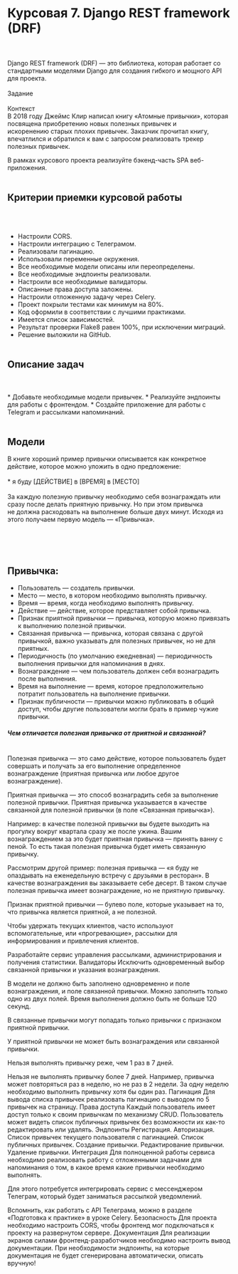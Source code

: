 <h1>Курсовая 7. Django REST framework (DRF)</h1>
<br><br>
Django REST framework (DRF) — это библиотека, которая работает со стандартными моделями Django для создания гибкого и
мощного API для проекта.<br><br>
Задание
<br><br>
Контекст<br>
В 2018 году Джеймс Клир написал книгу «Атомные привычки», которая посвящена приобретению новых полезных привычек и<br>
искоренению старых плохих привычек. Заказчик прочитал книгу, впечатлился и обратился к вам с запросом реализовать трекер<br>
полезных привычек.<br>

В рамках курсового проекта реализуйте бэкенд-часть SPA веб-приложения.
<br><br><h2>Критерии приемки курсовой работы</h2><br><br>
* Настроили CORS.<br>
* Настроили интеграцию с Телеграмом.
* Реализовали пагинацию.
* Использовали переменные окружения.
* Все необходимые модели описаны или переопределены.
* Все необходимые эндпоинты реализовали.
* Настроили все необходимые валидаторы.
* Описанные права доступа заложены.
* Настроили отложенную задачу через Celery.
* Проект покрыли тестами как минимум на 80%.
* Код оформили в соответствии с лучшими практиками.
* Имеется список зависимостей.
* Результат проверки Flake8 равен 100%, при исключении миграций.
* Решение выложили на GitHub.<br><br>
<h2>Описание задач</h2><br><br>
* Добавьте необходимые модели привычек.
* Реализуйте эндпоинты для работы с фронтендом.
* Создайте приложение для работы с Telegram и рассылками напоминаний.
<br><br><h2>Модели</h2>
В книге хороший пример привычки описывается как конкретное действие, которое можно уложить в одно предложение:
<br><br>
* я буду [ДЕЙСТВИЕ] в [ВРЕМЯ] в [МЕСТО]<br><br>
За каждую полезную привычку необходимо себя вознаграждать или сразу после делать приятную привычку. Но при этом привычка <br>
не должна расходовать на выполнение больше двух минут. Исходя из этого получаем первую модель — «Привычка».<br><br>

<br><br><h2>Привычка:</h2>
* Пользователь — создатель привычки.
* Место — место, в котором необходимо выполнять привычку.
* Время — время, когда необходимо выполнять привычку.
* Действие — действие, которое представляет собой привычка.
* Признак приятной привычки — привычка, которую можно привязать к выполнению полезной привычки.
* Связанная привычка — привычка, которая связана с другой привычкой, важно указывать для полезных привычек, но не для приятных.
* Периодичность (по умолчанию ежедневная) — периодичность выполнения привычки для напоминания в днях.
* Вознаграждение — чем пользователь должен себя вознаградить после выполнения.
* Время на выполнение — время, которое предположительно потратит пользователь на выполнение привычки.
* Признак публичности — привычки можно публиковать в общий доступ, чтобы другие пользователи могли брать в пример чужие привычки.

 
<h5>Чем отличается полезная привычка от приятной и связанной?</h5><br>
Полезная привычка — это само действие, которое пользователь будет совершать и получать за его выполнение определенное
вознаграждение (приятная привычка или любое другое вознаграждение).

Приятная привычка — это способ вознаградить себя за выполнение полезной привычки. Приятная привычка указывается в
качестве связанной для полезной привычки (в поле «Связанная привычка»).

Например: в качестве полезной привычки вы будете выходить на прогулку вокруг квартала сразу же после ужина. Вашим
вознаграждением за это будет приятная привычка — принять ванну с пеной. То есть такая полезная привычка будет иметь
связанную привычку.

Рассмотрим другой пример: полезная привычка — «я буду не опаздывать на еженедельную встречу с друзьями в ресторан». В
качестве вознаграждения вы заказываете себе десерт. В таком случае полезная привычка имеет вознаграждение, но не
приятную привычку.

Признак приятной привычки — булево поле, которые указывает на то, что привычка является приятной, а не полезной.

Чтобы удержать текущих клиентов, часто используют вспомогательные, или «прогревающие», рассылки для информирования и
привлечения клиентов.

Разработайте сервис управления рассылками, администрирования и получения статистики.
Валидаторы
Исключить одновременный выбор связанной привычки и указания вознаграждения.

В модели не должно быть заполнено одновременно и поле вознаграждения, и поле связанной привычки. Можно заполнить только
одно из двух полей.
Время выполнения должно быть не больше 120 секунд.

В связанные привычки могут попадать только привычки с признаком приятной привычки.

У приятной привычки не может быть вознаграждения или связанной привычки.

Нельзя выполнять привычку реже, чем 1 раз в 7 дней.

Нельзя не выполнять привычку более 7 дней. Например, привычка может повторяться раз в неделю, но не раз в 2 недели. За
одну неделю необходимо выполнить привычку хотя бы один раз.
Пагинация
Для вывода списка привычек реализовать пагинацию с выводом по 5 привычек на страницу.
Права доступа
Каждый пользователь имеет доступ только к своим привычкам по механизму CRUD.
Пользователь может видеть список публичных привычек без возможности их как-то редактировать или удалять.
Эндпоинты
Регистрация.
Авторизация.
Список привычек текущего пользователя с пагинацией.
Список публичных привычек.
Создание привычки.
Редактирование привычки.
Удаление привычки.
Интеграция
Для полноценной работы сервиса необходимо реализовать работу с отложенными задачами для напоминания о том, в какое время какие привычки необходимо выполнять.

Для этого потребуется интегрировать сервис с мессенджером Телеграм, который будет заниматься рассылкой уведомлений.

Вспомнить, как работать с API Телеграма, можно в разделе «Подготовка к практике» в уроке Celery.
Безопасность
Для проекта необходимо настроить CORS, чтобы фронтенд мог подключаться к проекту на развернутом сервере.
Документация
Для реализации экранов силами фронтенд-разработчиков необходимо настроить вывод документации. При необходимости эндпоинты, на которые документация не будет сгенерирована автоматически, описать вручную!